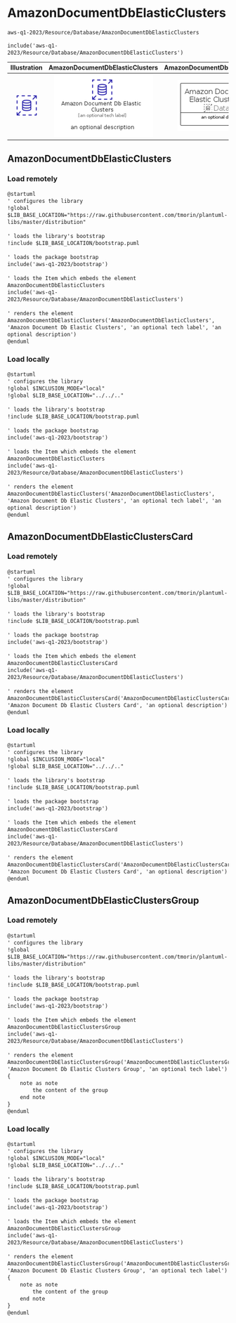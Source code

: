 # AmazonDocumentDbElasticClusters


```text
aws-q1-2023/Resource/Database/AmazonDocumentDbElasticClusters
```

```text
include('aws-q1-2023/Resource/Database/AmazonDocumentDbElasticClusters')
```



| Illustration | AmazonDocumentDbElasticClusters | AmazonDocumentDbElasticClustersCard | AmazonDocumentDbElasticClustersGroup |
| :---: | :---: | :---: | :---: |
| ![illustration for Illustration](../../../aws-q1-2023/Resource/Database/AmazonDocumentDbElasticClusters.png) | ![illustration for AmazonDocumentDbElasticClusters](../../../aws-q1-2023/Resource/Database/AmazonDocumentDbElasticClusters.Local.png) | ![illustration for AmazonDocumentDbElasticClustersCard](../../../aws-q1-2023/Resource/Database/AmazonDocumentDbElasticClustersCard.Local.png) | ![illustration for AmazonDocumentDbElasticClustersGroup](../../../aws-q1-2023/Resource/Database/AmazonDocumentDbElasticClustersGroup.Local.png) |




## AmazonDocumentDbElasticClusters

### Load remotely
```plantuml
@startuml
' configures the library
!global $LIB_BASE_LOCATION="https://raw.githubusercontent.com/tmorin/plantuml-libs/master/distribution"

' loads the library's bootstrap
!include $LIB_BASE_LOCATION/bootstrap.puml

' loads the package bootstrap
include('aws-q1-2023/bootstrap')

' loads the Item which embeds the element AmazonDocumentDbElasticClusters
include('aws-q1-2023/Resource/Database/AmazonDocumentDbElasticClusters')

' renders the element
AmazonDocumentDbElasticClusters('AmazonDocumentDbElasticClusters', 'Amazon Document Db Elastic Clusters', 'an optional tech label', 'an optional description')
@enduml
```

### Load locally
```plantuml
@startuml
' configures the library
!global $INCLUSION_MODE="local"
!global $LIB_BASE_LOCATION="../../.."

' loads the library's bootstrap
!include $LIB_BASE_LOCATION/bootstrap.puml

' loads the package bootstrap
include('aws-q1-2023/bootstrap')

' loads the Item which embeds the element AmazonDocumentDbElasticClusters
include('aws-q1-2023/Resource/Database/AmazonDocumentDbElasticClusters')

' renders the element
AmazonDocumentDbElasticClusters('AmazonDocumentDbElasticClusters', 'Amazon Document Db Elastic Clusters', 'an optional tech label', 'an optional description')
@enduml
```

## AmazonDocumentDbElasticClustersCard

### Load remotely
```plantuml
@startuml
' configures the library
!global $LIB_BASE_LOCATION="https://raw.githubusercontent.com/tmorin/plantuml-libs/master/distribution"

' loads the library's bootstrap
!include $LIB_BASE_LOCATION/bootstrap.puml

' loads the package bootstrap
include('aws-q1-2023/bootstrap')

' loads the Item which embeds the element AmazonDocumentDbElasticClustersCard
include('aws-q1-2023/Resource/Database/AmazonDocumentDbElasticClusters')

' renders the element
AmazonDocumentDbElasticClustersCard('AmazonDocumentDbElasticClustersCard', 'Amazon Document Db Elastic Clusters Card', 'an optional description')
@enduml
```

### Load locally
```plantuml
@startuml
' configures the library
!global $INCLUSION_MODE="local"
!global $LIB_BASE_LOCATION="../../.."

' loads the library's bootstrap
!include $LIB_BASE_LOCATION/bootstrap.puml

' loads the package bootstrap
include('aws-q1-2023/bootstrap')

' loads the Item which embeds the element AmazonDocumentDbElasticClustersCard
include('aws-q1-2023/Resource/Database/AmazonDocumentDbElasticClusters')

' renders the element
AmazonDocumentDbElasticClustersCard('AmazonDocumentDbElasticClustersCard', 'Amazon Document Db Elastic Clusters Card', 'an optional description')
@enduml
```

## AmazonDocumentDbElasticClustersGroup

### Load remotely
```plantuml
@startuml
' configures the library
!global $LIB_BASE_LOCATION="https://raw.githubusercontent.com/tmorin/plantuml-libs/master/distribution"

' loads the library's bootstrap
!include $LIB_BASE_LOCATION/bootstrap.puml

' loads the package bootstrap
include('aws-q1-2023/bootstrap')

' loads the Item which embeds the element AmazonDocumentDbElasticClustersGroup
include('aws-q1-2023/Resource/Database/AmazonDocumentDbElasticClusters')

' renders the element
AmazonDocumentDbElasticClustersGroup('AmazonDocumentDbElasticClustersGroup', 'Amazon Document Db Elastic Clusters Group', 'an optional tech label') {
    note as note
        the content of the group
    end note
}
@enduml
```

### Load locally
```plantuml
@startuml
' configures the library
!global $INCLUSION_MODE="local"
!global $LIB_BASE_LOCATION="../../.."

' loads the library's bootstrap
!include $LIB_BASE_LOCATION/bootstrap.puml

' loads the package bootstrap
include('aws-q1-2023/bootstrap')

' loads the Item which embeds the element AmazonDocumentDbElasticClustersGroup
include('aws-q1-2023/Resource/Database/AmazonDocumentDbElasticClusters')

' renders the element
AmazonDocumentDbElasticClustersGroup('AmazonDocumentDbElasticClustersGroup', 'Amazon Document Db Elastic Clusters Group', 'an optional tech label') {
    note as note
        the content of the group
    end note
}
@enduml
```

